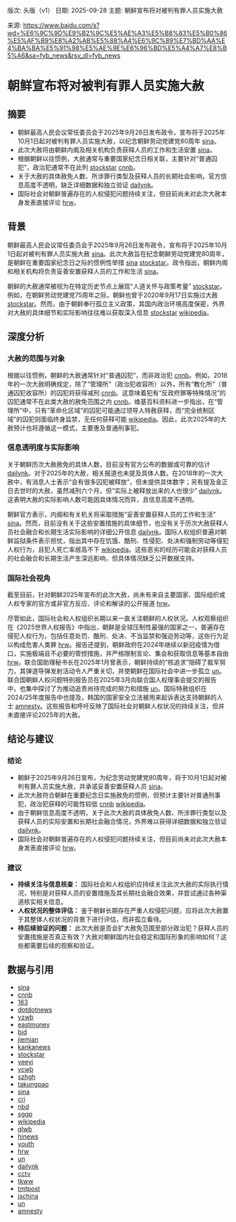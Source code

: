 版次: 头版（v1）
日期: 2025-09-28
主题: 朝鲜宣布将对被判有罪人员实施大赦

来源: https://www.baidu.com/s?wd=%E6%9C%9D%E9%B2%9C%E5%AE%A3%E5%B8%83%E5%B0%86%E5%AF%B9%E8%A2%AB%E5%88%A4%E6%9C%89%E7%BD%AA%E4%BA%BA%E5%91%98%E5%AE%9E%E6%96%BD%E5%A4%A7%E8%B5%A6&sa=fyb_news&rsv_dl=fyb_news

# 朝鲜宣布将对被判有罪人员实施大赦

## 摘要
*   朝鲜最高人民会议常任委员会于2025年9月26日发布政令，宣布将于2025年10月1日起对被判有罪人员实施大赦，以纪念朝鲜劳动党建党80周年 [sina](https://vertexaisearch.cloud.google.com/grounding-api-redirect/AUZIYQGtCotS2oEWJMAuw5sMxZTnbZAHP5arcGkN32DSKkH-ODlbSSro6jxGXbZycDla-wc1WrQyntk5QcO31Nd10A2ThokCUoE37AGwHzbN-_uBRJb5kqHsLec8YEsqThEL7SKp22ZjPe4MbNIis8q0w4z7nbWIMqs0GEIhuPC8)。
*   此次大赦将由朝鲜内阁及相关机构负责获释人员的工作和生活安置 [sina](https://vertexaisearch.cloud.google.com/grounding-api-redirect/AUZIYQGtCotS2oEWJMAuw5sMxZTnbZAHP5arcGkN32DSKkH-ODlbSSro6jxGXbZycDla-wc1WrQyntk5QcO31Nd10A2ThokCUoE37AGwHzbN-_uBRJb5kqHsLec8YEsqThEL7SKp22ZjPe4MbNIis8q0w4z7nbWIMqs0GEIhuPC8)。
*   根据朝鲜以往惯例，大赦通常与重要国家纪念日相关联，主要针对“普通囚犯”，政治犯通常不在此列 [stockstar](https://vertexaisearch.cloud.google.com/grounding-api-redirect/AUZIYQGe2j_p84TntwAY_hmAaj0XLUaatDp9gnjzcsQ-fhrr8fZiyDxm0U55wOKpejrcmUSnwnjptktMI-XV6hf7_mBnIW-DFRbucrOHvmKK7r7qfoxEp5cjHdM4L_buyx8CIQDqfof7Sw56mDzhtig8ig==) [cnnb](https://vertexaisearch.cloud.google.com/grounding-api-redirect/AUZIYQGT-euPpFx5SGdywvF4L2Cia3s50aoXMr_6lL7CSFXSeIyjuVZVBhv9l1Wp4azbOcz4X6hWIYoifSr-NaNMe11BB2tsOSg4DUkt1f3ZCxWp70Sb0P_kpNt-aYQr0h0s5JlfGVMO7900ARNGY-_KtsGuOw5bCA==)。
*   关于大赦的具体赦免人数、所涉罪行类型及获释人员的长期社会影响，官方信息高度不透明，缺乏详细数据和独立验证 [dailynk](https://vertexaisearch.cloud.google.com/grounding-api-redirect/AUZIYQEeqeJjQ2IHSrofO2RpenR924A-ml5uuHuXGlX974ihbxSOlXBkSY-_nzkx2-8qzaOOk46O9XB77N7vhjWHMxyrcNpkVbZDeBP4dsMszalma5XerCVwQGQgfnExtbpXxba5470VAyoRlDMEhCPgzxGZxtjuK2k-KiL7uml20TDw0J2wDNrkHCxpQRpy0CkH3_fP10GMWCrxIWv4f9JSWB0vveOzRILs2JZMBcwlpbkrPTUMfuwogrDg38g_CLE8QReKPQkhOZx5Lo5I_PyD0HzBguELLC-1OhZEI8bSE2xIRR7MIRuUHMZHo8wXrgntPnow0hTBGKw=)。
*   国际社会对朝鲜普遍存在的人权侵犯问题持续关注，但目前尚未对此次大赦本身发表直接评论 [hrw](https://vertexaisearch.cloud.google.com/grounding-api-redirect/AUZIYQEe0AWwIPCXx-eSErtUHcozTqYr_bYbezNEZgjHT5JLJZJZa5TdITuBqG-LKEzAHumjLps2AA_2i__zrN34vI5_-LweM7ndfaygsLtiteu3EETuaHiSJA4KRlzLJZxTDdCZL5DykUM2N4DkUK5nhNBtnIjrK-xJplP5XmBL8iGSQFazEEQ=)。

## 背景
朝鲜最高人民会议常任委员会于2025年9月26日发布政令，宣布将于2025年10月1日起对被判有罪人员实施大赦 [sina](https://vertexaisearch.cloud.google.com/grounding-api-redirect/AUZIYQGtCotS2oEWJMAuw5sMxZTnbZAHP5arcGkN32DSKkH-ODlbSSro6jxGXbZycDla-wc1WrQyntk5QcO31Nd10A2ThokCUoE37AGwHzbN-_uBRJb5kqHsLec8YEsqThEL7SKp22ZjPe4MbNIis8q0w4z7nbWIMqs0GEIhuPC8)。此次大赦旨在纪念朝鲜劳动党建党80周年，是朝鲜在重要国家纪念日之际的惯例性举措 [sina](https://vertexaisearch.cloud.google.com/grounding-api-redirect/AUZIYQGtCotS2oEWJMAuw5sMxZTnbZAHP5arcGkN32DSKkH-ODlbSSro6jxGXbZycDla-wc1WrQyntk5QcO31Nd10A2ThokCUoE37AGwHzbN-_uBRJb5kqHsLec8YEsqThEL7SKp22ZjPe4MbNIis8q0w4z7nbWIMqs0GEIhuPC8) [stockstar](https://vertexaisearch.cloud.google.com/grounding-api-redirect/AUZIYQGe2j_p84TntwAY_hmAaj0XLUaatDp9gnjzcsQ-fhrr8fZiyDxm0U55wOKpejrcmUSnwnjptktMI-XV6hf7_mBnIW-DFRbucrOHvmKK7r7qfoxEp5cjHdM4L_buyx8CIQDqfof7Sw56mDzhtig8ig==)。政令指出，朝鲜内阁和相关机构将负责妥善安置获释人员的工作和生活 [sina](https://vertexaisearch.cloud.google.com/grounding-api-redirect/AUZIYQGtCotS2oEWJMAuw5sMxZTnbZAHP5arcGkN32DSKkH-ODlbSSro6jxGXbZycDla-wc1WrQyntk5QcO31Nd10A2ThokCUoE37AGwHzbN-_uBRJb5kqHsLec8YEsqThEL7SKp22ZjPe4MbNIis8q0w4z7nbWIMqs0GEIhuPC8)。

朝鲜的大赦通常被视为在特定历史节点上展现“人道关怀与政策考量” [stockstar](https://vertexaisearch.cloud.google.com/grounding-api-redirect/AUZIYQGe2j_p84TntwAY_hmAaj0XLUaatDp9gnjzcsQ-fhrr8fZiyDxm0U55wOKpejrcmUSnwnjptktMI-XV6hf7_mBnIW-DFRbucrOHvmKK7r7qfoxEp5cjHdM4L_buyx8CIQDqfof7Sw56mDzhtig8ig==)。例如，在朝鲜劳动党建党75周年之际，朝鲜也曾于2020年9月17日实施过大赦 [stockstar](https://vertexaisearch.cloud.google.com/grounding-api-redirect/AUZIYQGe2j_p84TntwAY_hmAaj0XLUaatDp9gnjzcsQ-fhrr8fZiyDxm0U55wOKpejrcmUSnwnjptktMI-XV6hf7_mBnIW-DFRbucrOHvmKK7r7qfoxEp5cjHdM4L_buyx8CIQDqfof7Sw56mDzhtig8ig==)。然而，由于朝鲜奉行孤立主义政策，其国内政治环境高度保密，外界对大赦的具体细节和实际影响往往难以获取深入信息 [stockstar](https://vertexaisearch.cloud.google.com/grounding-api-redirect/AUZIYQGe2j_p84TntwAY_hmAaj0XLUaatDp9gnjzcsQ-fhrr8fZiyDxm0U55wOKpejrcmUSnwnjptktMI-XV6hf7_mBnIW-DFRbucrOHvmKK7r7qfoxEp5cjHdM4L_buyx8CIQDqfof7Sw56mDzhtig8ig==) [wikipedia](https://vertexaisearch.cloud.google.com/grounding-api-redirect/AUZIYQGp93jx7T7yui2ZLPBbHCwbRP-Uk0cxsrfQbCXBtV8JeJHVLuxdcUh-3tqEiIe3wI5At4l4mSBxABYE9n1bSGs7zgOeQ5mpYYtQOmVTi-PUt0JdyySSKgHhY65EqSssuQpyK4CxODnKaNW7sT3KyQmMozVPta7cTRY_WRgNpBw=)。

## 深度分析
### 大赦的范围与对象
根据以往惯例，朝鲜的大赦通常针对“普通囚犯”，而非政治犯 [cnnb](https://vertexaisearch.cloud.google.com/grounding-api-redirect/AUZIYQGT-euPpFx5SGdywvF4L2Cia3s50aoXMr_6lL7CSFXSeIyjuVZVBhv9l1Wp4azbOcz4X6hWIYoifSr-NaNMe11BB2tsOSg4DUkt1f3ZCxWp70Sb0P_kpNt-aYQr0h0s5JlfGVMO7900ARNGY-_KtsGuOw5bCA==)。例如，2018年的一次大赦明确规定，除了“管理所”（政治犯收容所）以外，所有“教化所”（普通囚犯收容所）的囚犯将获得减刑 [cnnb](https://vertexaisearch.cloud.google.com/grounding-api-redirect/AUZIYQGT-euPpFx5SGdywvF4L2Cia3s50aoXMr_6lL7CSFXSeIyjuVZVBhv9l1Wp4azbOcz4X6hWIYoifSr-NaNMe11BB2tsOSg4DUkt1f3ZCxWp70Sb0P_kpNt-aYQr0h0s5JlfGVMO7900ARNGY-_KtsGuOw5bCA==)。这意味着犯有“反政府罪等特殊情况”的囚犯通常不在此类大赦的赦免范围之内 [cnnb](https://vertexaisearch.cloud.google.com/grounding-api-redirect/AUZIYQGT-euPpFx5SGdywvF4L2Cia3s50aoXMr_6lL7CSFXSeIyjuVZVBhv9l1Wp4azbOcz4X6hWIYoifSr-NaNMe11BB2tsOSg4DUkt1f3ZCxWp70Sb0P_kpNt-aYQr0h0s5JlfGVMO7900ARNGY-_KtsGuOw5bCA==)。维基百科资料进一步指出，在“管理所”中，只有“革命化区域”的囚犯可能通过领导人特赦获释，而“完全统制区域”的囚犯则面临终身监禁，无任何获释可能 [wikipedia](https://vertexaisearch.cloud.google.com/grounding-api-redirect/AUZIYQHZwNeYq-MJm-Lr2L01HiBareIvXPcQA7fS1Ru8K-l0fjykmA8yVxnPTTYe3V4-neYQJSY5GOKuc7cwmOFX8D9ik7qz_EaRk9TPm1GWHfTH-OVXG1usb7iWPRi0ypUYerWO0cqfiqBlCCHlUUPBWu3CueEx7IK_BIFtuA_i81_sXNItxKBwMdDVwLYatI0Z-wJAD_aNdZXcWEK0Q87QiIsIaVctsxwEdlipUHdx5auxTUx2fmluoKrXhB10Kzt20Dx8SSkrftsFXlymwL32OKVZ6BEPknZ44IXx)。因此，此次2025年的大赦预计也将遵循这一模式，主要惠及普通刑事犯。

### 信息透明度与实际影响
关于朝鲜历次大赦赦免的具体人数，目前没有官方公布的数据或可靠的估计 [dailynk](https://vertexaisearch.cloud.google.com/grounding-api-redirect/AUZIYQEeqeJjQ2IHSrofO2RpenR924A-ml5uuHuXGlX974ihbxSOlXBkSY-_nzkx2-8qzaOOk46O9XB77N7vhjWHMxyrcNpkVbZDeBP4dsMszalma5XerCVwQGQgfnExtbpXxba5470VAyoRlDMEhCPgzxGZxtjuK2k-KiL7uml20TDw0J2wDNrkHCxpQRpy0CkH3_fP10GMWCrxIWv4f9JSWB0vveOzRILs2JZMBcwlpbkrPTUMfuwogrDg38g_CLE8QReKPQkhOZx5Lo5I_PyD0HzBguELLC-1OhZEI8bSE2xIRR7MIRuUHMZHo8wXrgntPnow0hTBGKw=)。对于2025年的大赦，相关报道也未提及具体人数。在2018年的一次大赦中，有消息人士表示“会有很多囚犯被释放”，但未提供具体数字；另有提及金正日去世时的大赦，虽然减刑六个月，但“实际上被释放出来的人也很少” [dailynk](https://vertexaisearch.cloud.google.com/grounding-api-redirect/AUZIYQEeqeJjQ2IHSrofO2RpenR924A-ml5uuHuXGlX974ihbxSOlXBkSY-_nzkx2-8qzaOOk46O9XB77N7vhjWHMxyrcNpkVbZDeBP4dsMszalma5XerCVwQGQgfnExtbpXxba5470VAyoRlDMEhCPgzxGZxtjuK2k-KiL7uml20TDw0J2wDNrkHCxpQRpy0CkH3_fP10GMWCrxIWv4f9JSWB0vveOzRILs2JZMBcwlpbkrPTUMfuwogrDg38g_CLE8QReKPQkhOZx5Lo5I_PyD0HzBguELLC-1OhZEI8bSE2xIRR7MIRuUHMZHo8wXrgntPnow0hTBGKw=)。这表明大赦的实际影响人数可能因具体情况而异，且信息高度不透明。

朝鲜官方表示，内阁和有关机关将采取措施“妥善安置获释人员的工作和生活” [sina](https://vertexaisearch.cloud.google.com/grounding-api-redirect/AUZIYQGtCotS2oEWJMAuw5sMxZTnbZAHP5arcGkN32DSKkH-ODlbSSro6jxGXbZycDla-wc1WrQyntk5QcO31Nd10A2ThokCUoE37AGwHzbN-_uBRJb5kqHsLec8YEsqThEL7SKp22ZjPe4MbNIis8q0w4z7nbWIMqs0GEIhuPC8)。然而，目前没有关于这些安置措施的具体细节，也没有关于历次大赦获释人员社会融合和长期生活实际影响的详细公开信息 [dailynk](https://vertexaisearch.cloud.google.com/grounding-api-redirect/AUZIYQEeqeJjQ2IHSrofO2RpenR924A-ml5uuHuXGlX974ihbxSOlXBkSY-_nzkx2-8qzaOOk46O9XB77N7vhjWHMxyrcNpkVbZDeBP4dsMszalma5XerCVwQGQgfnExtbpXxba5470VAyoRlDMEhCPgzxGZxtjuK2k-KiL7uml20TDw0J2wDNrkHCxpQRpy0CkH3_fP10GMWCrxIWv4f9JSWB0vveOzRILs2JZMBcwlpbkrPTUMfuwogrDg38g_CLE8QReKPQkhOZx5Lo5I_PyD0HzBguELLC-1OhZEI8bSE2xIRR7MIRuUHMZHo8wXrgntPnow0hTBGKw=)。国际人权组织普遍对朝鲜监狱条件表示担忧，指出其中存在饥饿、酷刑、性侵犯、处决和强制劳动等侵犯人权行为，且犯人死亡率居高不下 [wikipedia](https://vertexaisearch.cloud.google.com/grounding-api-redirect/AUZIYQHZwNeYq-MJm-Lr2L01HiBareIvXPcQA7fS1Ru8K-l0fjykmA8yVxnPTTYe3V4-neYQJSY5GOKuc7cwmOFX8D9ik7qz_EaRk9TPm1GWHfTH-OVXG1usb7iWPRi0ypUYerWO0cqfiqBlCCHlUUPBWu3CueEx7IK_BIFtuA_i81_sXNItxKBwMdDVwLYatI0Z-wJAD_aNdZXcWEK0Q87QiIsIaVctsxwEdlipUHdx5auxTUx2fmluoKrXhB10Kzt20Dx8SSkrftsFXlymwL32OKVZ6BEPknZ44IXx)。这些恶劣的经历可能会对获释人员的社会融合和长期生活产生深远影响，但具体情况缺乏公开数据支持。

### 国际社会视角
截至目前，针对朝鲜2025年宣布的此次大赦，尚未有来自主要国家、国际组织或人权专家的官方或非官方反应、评论和解读的公开报道 [hrw](https://vertexaisearch.cloud.google.com/grounding-api-redirect/AUZIYQEe0AWwIPCXx-eSErtUHcozTqYr_bYbezNEZgjHT5JLJZJZa5TdITuBqG-LKEzAHumjLps2AA_2i__zrN34vI5_-LweM7ndfaygsLtiteu3EETuaHiSJA4KRlzLJZxTDdCZL5DykUM2N4DkUK5nhNBtnIjrK-xJplP5XmBL8iGSQFazEEQ=)。

尽管如此，国际社会和人权组织长期以来一直关注朝鲜的人权状况。人权观察组织在《2025世界人权报告》中指出，朝鲜是全球压制性最强的国家之一，普遍存在侵犯人权行为，包括任意处罚、酷刑、处决、不当监禁和强迫劳动等，这些行为足以构成危害人类罪 [hrw](https://vertexaisearch.cloud.google.com/grounding-api-redirect/AUZIYQE9tlO99pjUbcqvp2gpWdErMuIDfNJzULroSw97b1Aibi3MWJcS7tsILRzZUipV5eMGwvC0h8N_dAuyC3MvdztC45_RI89K-BXfriOMu8h55WRxpdfp5TvLWC_kpm8Gw-Mzl_Nj9VCgDQliCt-ewJyp6J5QtxjXcevq1XBdQcN_7672UiA=)。报告还提到，朝鲜政府在2024年继续以新冠疫情为借口，实施极端且不必要的管控措施，并严格限制言论、集会和获取信息等基本自由 [hrw](https://vertexaisearch.cloud.google.com/grounding-api-redirect/AUZIYQE9tlO99pjUbcqvp2gpWdErMuIDfNJzULroSw97b1Aibi3MWJcS7tsILRzZUipV5eMGwvC0h8N_dAuyC3MvdztC45_RI89K-BXfriOMu8h55WRxpdfp5TvLWC_kpm8Gw-Mzl_Nj9VCgDQliCt-ewJyp6J5QtxjXcevq1XBdQcN_7672UiA=)。联合国助理秘书长在2025年1月曾表示，朝鲜持续的“核追求”阻碍了裁军努力，其弹道导弹发射活动令人严重关切，并使朝鲜在国际社会中进一步孤立 [un](https://vertexaisearch.cloud.google.com/grounding-api-redirect/AUZIYQFkKiuH0QpgDr54zsLH_WZtMDx9VGNjla59RymGZc-T5f7BfFAZyJ7StjOVDTvSdkopOew7DcFWoZ8hT6VUfdMW3AmtG5PHafp4gmwV3GYTYxQmyt5U9PF6Kk9wjIv2ZToNVKJLGUA=)。联合国朝鲜人权问题特别报告员在2025年3月向联合国人权理事会提交的报告中，也集中探讨了为推动追责尚待完成的努力和措施 [un](https://vertexaisearch.cloud.google.com/grounding-api-redirect/AUZIYQFFXoGgFQtnP5YLoNGJ0O5d3exFY9MbhY_NXEDPpsjwhg3fDVYWRGAZLa5a9h81xmA1oNcl5Y8YHsT_E2ulY7Av5QMql25K_eP_jaZtUPvQ-S24lwBdlHZo8EH_H4D07Rwj2MTsU1k=)。国际特赦组织在2024/25年度报告中也提及，韩国的国家安全立法被用来起诉表达支持朝鲜的人士 [amnesty](https://vertexaisearch.cloud.google.com/grounding-api-redirect/AUZIYQH7Wph2Kh4pkoB2nQf-HMPoRYTgxToLEvO0QLbtBTXZQvUkcypOc5GEj0beSTenuB-yUeIPIu6k9-BEnzFV5r-oWIdNaLAE_yfDCbs4RR1NaPSzxv6Rk_gpGUuUL-IWX37i3JjP-vW8Ar7sYPwgUTAIVYaEf_R57OhuZqwWiaTmv_wP6d1ZdU-9B9_rIm3m)。这些报告和呼吁反映了国际社会对朝鲜人权状况的持续关注，但并未直接评论2025年的大赦。

## 结论与建议
### 结论
*   朝鲜于2025年9月26日宣布，为纪念劳动党建党80周年，将于10月1日起对被判有罪人员实施大赦，并承诺妥善安置获释人员 [sina](https://vertexaisearch.cloud.google.com/grounding-api-redirect/AUZIYQGtCotS2oEWJMAuw5sMxZTnbZAHP5arcGkN32DSKkH-ODlbSSro6jxGXbZycDla-wc1WrQyntk5QcO31Nd10A2ThokCUoE37AGwHzbN-_uBRJb5kqHsLec8YEsqThEL7SKp22ZjPe4MbNIis8q0w4z7nbWIMqs0GEIhuPC8)。
*   此次大赦符合朝鲜在重要纪念日实施赦免的惯例，但预计主要针对普通刑事犯，政治犯获释的可能性较低 [cnnb](https://vertexaisearch.cloud.google.com/grounding-api-redirect/AUZIYQGT-euPpFx5SGdywvF4L2Cia3s50aoXMr_6lL7CSFXSeIyjuVZVBhv9l1Wp4azbOcz4X6hWIYoifSr-NaNMe11BB2tsOSg4DUkt1f3ZCxWp70Sb0P_kpNt-aYQr0h0s5JlfGVMO7900ARNGY-_KtsGuOw5bCA==) [wikipedia](https://vertexaisearch.cloud.google.com/grounding-api-redirect/AUZIYQHZwNeYq-MJm-Lr2L01HiBareIvXPcQA7fS1Ru8K-l0fjykmA8yVxnPTTYe3V4-neYQJSY5GOKuc7cwmOFX8D9ik7qz_EaRk9TPm1GWHfTH-OVXG1usb7iWPRi0ypUYerWO0cqfiqBlCCHlUUPBWu3CueEx7IK_BIFtuA_i81_sXNItxKBwMdDVwLYatI0Z-wJAD_aNdZXcWEK0Q87QiIsIaVctsxwEdlipUHdx5auxTUx2fmluoKrXhB10Kzt20Dx8SSkrftsFXlymwL32OKVZ6BEPknZ44IXx)。
*   由于朝鲜信息高度不透明，关于此次大赦的具体赦免人数、所涉罪行类型以及获释人员的实际安置和长期社会融合情况，外界难以获得详细数据和独立验证 [dailynk](https://vertexaisearch.cloud.google.com/grounding-api-redirect/AUZIYQEeqeJjQ2IHSrofO2RpenR924A-ml5uuHuXGlX974ihbxSOlXBkSY-_nzkx2-8qzaOOk46O9XB77N7vhjWHMxyrcNpkVbZDeBP4dsMszalma5XerCVwQGQgfnExtbpXxba5470VAyoRlDMEhCPgzxGZxtjuK2k-KiL7uml20TDw0J2wDNrkHCxpQRpy0CkH3_fP10GMWCrxIWv4f9JSWB0vveOzRILs2JZMBcwlpbkrPTUMfuwogrDg38g_CLE8QReKPQkhOZx5Lo5I_PyD0HzBguELLC-1OhZEI8bSE2xIRR7MIRuUHMZHo8wXrgntPnow0hTBGKw=)。
*   国际社会对朝鲜普遍存在的人权侵犯问题持续关注，但目前尚未对此次大赦本身发表直接评论 [hrw](https://vertexaisearch.cloud.google.com/grounding-api-redirect/AUZIYQEe0AWwIPCXx-eSErtUHcozTqYr_bYbezNEZgjHT5JLJZJZa5TdITuBqG-LKEzAHumjLps2AA_2i__zrN34vI5_-LweM7ndfaygsLtiteu3EETuaHiSJA4KRlzLJZxTDdCZL5DykUM2N4DkUK5nhNBtnIjrK-xJplP5XmBL8iGSQFazEEQ=)。

### 建议
*   **持续关注与信息核查：** 国际社会和人权组织应持续关注此次大赦的实际执行情况，特别是对获释人员的安置措施及其长期社会融合效果，并尝试通过各种渠道核实相关信息。
*   **人权状况的整体评估：** 鉴于朝鲜长期存在严重人权侵犯问题，应将此次大赦置于其整体人权状况的背景下进行评估，而非孤立看待。
*   **待后续验证的问题：** 此次大赦是否会扩大赦免范围至部分政治犯？获释人员的安置措施是否真正有效？大赦对朝鲜国内社会稳定和国际形象的影响如何？这些都需要后续的观察和验证。

## 数据与引用
*   [sina](https://vertexaisearch.cloud.google.com/grounding-api-redirect/AUZIYQGtCotS2oEWJMAuw5sMxZTnbZAHP5arcGkN32DSKkH-ODlbSSro6jxGXbZycDla-wc1WrQyntk5QcO31Nd10A2ThokCUoE37AGwHzbN-_uBRJb5kqHsLec8YEsqThEL7SKp22ZjPe4MbNIis8q0w4z7nbWIMqs0GEIhuPC8)
*   [cnnb](https://vertexaisearch.cloud.google.com/grounding-api-redirect/AUZIYQGsVOxNVSjbwEhQlrh7OkSZzw_MS4xrwwmEWnCSw2-tOpbOgEuhnGVkP-AZd29Lt5rLsEmEJ65_DxFN16m1bs_Abg5dhEfRQwr6ewgBj9ts1tnpB9j3IBfMhdJ04CRmc8_f_vmlOrMYsnfiE0UmPTGjgeW4)
*   [163](https://vertexaisearch.cloud.google.com/grounding-api-redirect/AUZIYQFR1cwLAdny_sYbI7FnutvX-X0KwHTPhrGP8F2QJzohO-5p_JKqMHu76pvO65Sq2inA2Xbdr_9uPAJvkro1kic7uEl9VH8JcJagthQDcPpr50LNpHSHBGTP-rVE64qwIuvgO0WG6WSfqMTIA-DCyQ==)
*   [dotdotnews](https://vertexaisearch.cloud.google.com/grounding-api-redirect/AUZIYQEO20aHSnKw4x9y0T5HGtkltZiDYOtDzUPFr8K6XdXcnRFAikKLAkQAU_7Rl1gqW1gb_iyLtnC33LV4s5_41w2-r6mQbOMrP67vDuhkyyZpIoec2KW-eNSSohO9-xVqUVJs2Y7O0e9ITIK3P9zAm5Rtmf1UtqciueHYC5D-0gNoFw==)
*   [yzwb](https://vertexaisearch.cloud.google.com/grounding-api-redirect/AUZIYQEbnL7IAxrDp11Yc7940pHOLBLAcXoC6msRJwTaumbt1bxtqfLJI4-felIofVme9uc4_0mm_9o-2ki6wwWwlQ0pNl9Yf91Tj-uNeDngFgAZ52dbhIgOWINUFP4VrHxYDlsWSwJUkmB-K8126ZKfKqfv99y_Hg==)
*   [eastmoney](https://vertexaisearch.cloud.google.com/grounding-api-redirect/AUZIYQE4tMkW8E0pLUX8Pl_0qXk_N7vwQrWhu5LmzhwsTPpprXzwMPkdjCIVA5TaWB9qRTM-RzyTt_yy4tq1jfBnsEWqW4kRF8t-9iHiA0wTZorh6raFS8za4feVmCId2UHzod-O)
*   [bjd](https://vertexaisearch.cloud.google.com/grounding-api-redirect/AUZIYQEfgGI5vrytPqkrSMZDuZIR1YMmo2qLF7NUQOpnon2g0q0qB-LaYnrqyVvwJHfgptPradZn9AoitVel2gRHYfjkjf2tCE_sCdx7kd4WmiN9Ol1Yx0AJya3FVawWdTREuTbG8Ku_REONmBJ9GA==)
*   [jiemian](https://vertexaisearch.cloud.google.com/grounding-api-redirect/AUZIYQHKdB47gYVzQtmjKgcGy7wMQDED98Ip2Vyqdt-pDuomXGYz1rd18MrL4jHN6lb__TCOMiXoslwRn2h0AtvDtQTDMknJDK-LszauUY5LjpjNcfWAgtDwyTTa3wWk7_0z)
*   [kankanews](https://vertexaisearch.cloud.google.com/grounding-api-redirect/AUZIYQGaFPd3l6o52ZWb6fz05WX8QQO-9lFvxUVSvn9_xCQQtiFsd9P-bLayHAPr2miEv18qYL7VMiV8uzBsTdiELmhRAfCaDVmNVwTcm72pbj6sVaT_Ca4kq6oVO7UwKoZKb48j)
*   [stockstar](https://vertexaisearch.cloud.google.com/grounding-api-redirect/AUZIYQGe2j_p84TntwAY_hmAaj0XLUaatDp9gnjzcsQ-fhrr8fZiyDxm0U55wOKpejrcmUSnwnjptktMI-XV6hf7_mBnIW-DFRbucrOHvmKK7r7qfoxEp5cjHdM4L_buyx8CIQDqfof7Sw56mDzhtig8ig==)
*   [yeeyi](https://vertexaisearch.cloud.google.com/grounding-api-redirect/AUZIYQEXaeVI2O2pCSVRb1fzWle6cpP7oEMFS5HSw1k0R0vyzpdKOr1KgYNoCuKOny0fI4axbF67bwimjyrGoRczTMfOrHqXgNXQXWKl70NuNgN-mb2cK-KykrW1ZWUbMhsd_8sLlyX7F1Q=)
*   [ycwb](https://vertexaisearch.cloud.google.com/grounding-api-redirect/AUZIYQFI5KFomp7RrbS8FKGV8P9tR6eLL16H0FqttJXpou3QRkuxzDF7hGVrmONY4-MNYheqkrPNbq8T1a8Q-OcPGPCNZvw0ECBJM8FQkqDPddxx-FnTImjvAoAkbsr4bEPKgHzX-4YjzUfKfX6hnQd2s6UQ)
*   [szhgh](https://vertexaisearch.cloud.google.com/grounding-api-redirect/AUZIYQHlyTvFEkwg8VFqbVSJWJWXIESpSK_JYN-chxqFzgUVJ-JX90qW7LMfWdd12EvDUpGooKd6VMlwrwdXUUGoxi1Xi7e-TluEt_Cw5NPpLEKx-yJt7t1OOWWLjqB9rFWkl_tcoIrU8ShCL8GaqxZuUBhz7ZbSlwRH2TuHB19sjkqiIQ==)
*   [takungpao](https://vertexaisearch.cloud.google.com/grounding-api-redirect/AUZIYQFA_sPW3AGmdQeOx6gXn5nM_wD8BeuqnMq4HvyODJF_a60vspl3t7agZlltIGobKn8rSKoh5UF01eT6RGyt9X7lAypO19_0m1rjugidj3k1Avv02QXv6xdgxwKA5A9StxdG9qa_e2ErMWuTggrw4ShYue7BO25gMw==)
*   [sina](https://vertexaisearch.cloud.google.com/grounding-api-redirect/AUZIYQGmbxi7T8bPT8UvVNVwCcvAWSmy_crhh8bhaLmJkip8YjRIu7ptCCepiSTQ3vRQR5YNNryL97HxS1CQ3ReTyVRk_jrv7KIpxpOA1WzPFF0Wnrfxr8RbGCpr6fh7_Q4SW24g5oEP2wMXeL1TJ6ElphQZ-eUx51jB3MmRL80OPg==)
*   [cri](https://vertexaisearch.cloud.google.com/grounding-api-redirect/AUZIYQF9smFH1adA3xOkFLtYlb4JY4MdUX-IJ3i1TBdG0XhnTHr2rV4MoBp231LpHWUb31dpn2IH4t_PtQrTmFc_RQxuIAqmomsaZ653B8HtssmiNJ6KugX11BQGzA-aMxKsqAflIv3LOkTLyTYSQPL8eHS4pP7_vwRr3CKLe4MIRWRNfKY=)
*   [nbd](https://vertexaisearch.cloud.google.com/grounding-api-redirect/AUZIYQFew3Fe-eUtVC_TqYB5Vuja54OS34LyljQ9U0Q7PPBRiwdi0k_lk4c4v-FEpkTiN_YfUQOdMb5PEM9hwyy1tMN8P-s61Ctc84_KBYLCNeUe6LDB0ofXwBY6pifNCvyPQOyqszy-VFxfIVDSlEgrIJsnU5g=)
*   [sggp](https://vertexaisearch.cloud.google.com/grounding-api-redirect/AUZIYQEGrVIGf_-Bcq4miFxfbssmaruTFtntA6joXcP9GytwI3Z8Gn5jW2Y3Fm39ROPgtEqdajf5_UUMmE0rHZbinP-wSNWuIi7aZm8wJ1CyW_J7AWrbOYd_nwi0_F7E6gmWTEAgosgk7YF2lxnDCVAJzCe9eRDsuxEJHqOefkfjlD4dg9RqUnqPBcFxp0oDwU58y63cosKZI0fA10J1N68T2Pify-lGYoEXmTM_)
*   [wikipedia](https://vertexaisearch.cloud.google.com/grounding-api-redirect/AUZIYQGp93jx7T7yui2ZLPBbHCwbRP-Uk0cxsrfQbCXBtV8JeJHVLuxdcUh-3tqEiIe3wI5At4l4mSBxABYE9n1bSGs7zgOeQ5mpYYtQOmVTi-PUt0JdyySSKgHhY65EqSssuQpyK4CxODnKaNW7sT3KyQmMozVPta7cTRY_WRgNpBw=)
*   [qlwb](https://vertexaisearch.cloud.google.com/grounding-api-redirect/AUZIYQG-7_U3T_n885AQXNSBabE27G3pc3r6U8BSYXIFhMxmgU3Box3RlZ_TmPPP9sE4GcthogZ-sadSSk5UdKgVEPt89NHOwlMHG_VaJJWXnFgx5eYe)
*   [hinews](https://vertexaisearch.cloud.google.com/grounding-api-redirect/AUZIYQEIzhjYYTHfEMq0QvNrhFsSZ_y4IoBnHLYetcWEur12945k42Nju7ZPaI0L13FjlofU01xhaslRCmEjLdKf8Sj29OLvYciWvV4Xavwh6ak=)
*   [youth](https://vertexaisearch.cloud.google.com/grounding-api-redirect/AUZIYQGKP7vqCNswq6CG-AJaF6-_8Gxy6pvwJ6QuI6pjFCpzMWaKFVo_mNrfw4ESxVrumuK00pQLmmQe_OFTOmrpB3MwbP1vJ9llGzaAhxdbpmz1fbTdgg==)
*   [hrw](https://vertexaisearch.cloud.google.com/grounding-api-redirect/AUZIYQE9tlO99pjUbcqvp2gpWdErMuIDfNJzULroSw97b1Aibi3MWJcS7tsILRzZUipV5eMGwvC0h8N_dAuyC3MvdztC45_RI89K-BXfriOMu8h55WRxpdfp5TvLWC_kpm8Gw-Mzl_Nj9VCgDQliCt-ewJyp6J5QtxjXcevq1XBdQcN_7672UiA=)
*   [un](https://vertexaisearch.cloud.google.com/grounding-api-redirect/AUZIYQFkKiuH0QpgDr54zsLH_WZtMDx9VGNjla59RymGZc-T5f7BfFAZyJ7StjOVDTvSdkopOew7DcFWoZ8hT6VUfdMW3AmtG5PHafp4gmwV3GYTYxQmyt5U9PF6Kk9wjIv2ZToNVKJLGUA=)
*   [dailynk](https://vertexaisearch.cloud.google.com/grounding-api-redirect/AUZIYQEeqeJjQ2IHSrofO2RpenR924A-ml5uuHuXGlX974ihbxSOlXBkSY-_nzkx2-8qzaOOk46O9XB77N7vhjWHMxyrcNpkVbZDeBP4dsMszalma5XerCVwQGQgfnExtbpXxba5470VAyoRlDMEhCPgzxGZxtjuK2k-KiL7uml20TDw0J2wDNrkHCxpQRpy0CkH3_fP10GMWCrxIWv4f9JSWB0vveOzRILs2JZMBcwlpbkrPTUMfuwogrDg38g_CLE8QReKPQkhOZx5Lo5I_PyD0HzBguELLC-1OhZEI8bSE2xIRR7MIRuUHMZHo8wXrgntPnow0hTBGKw=)
*   [cctv](https://vertexaisearch.cloud.google.com/grounding-api-redirect/AUZIYQHoVwj_XrKOsXGICS5ay-wM6Edv6vpnIIMF98vl2jOJhtGaeRMXpagsZFy8NzjmgHsShL-TwGZz4BTEDrZXmn8PLOdvVnto3DuHDseqIdUiPCwGPTh9BDesjRwwM7hVo3zU_1N1GSKjw7fj-0pvnHjNGoLC8YBhSJ8NqrXwNALnPW9mq_S2BalDvSMNe5nXH_j1oPRt6xInhXV_ouUm1s2VBsuBCy7FDudrZ2AWNtW1NOiEbCgasIlhF2cqIz0FmLvYjygxXCEgg0x9NGw25QYA0dd-2ZBMzxDBQLof_Yk3bI7Hm8fi7nkTyfVVwwlERCj_-6Xm2XUKjib90q8QlFdT)
*   [tkww](https://vertexaisearch.cloud.google.com/grounding-api-redirect/AUZIYQGjsON_FdjWiER9AZLXTz6SariGkq27HmDTkyjBjuwBemcHtpyXIcxOLCFf3mZSvPwgZ3VpDwYa6-duP_a5HmPIcIh1EkzpcagTPSZjln2d)
*   [tmtpost](https://vertexaisearch.cloud.google.com/grounding-api-redirect/AUZIYQHTAZ3ZISyZ5eb74j_SpBtn9mN-gyPhw7MU9OROVIfp3C5BoW-QZvPLIXi5vvHE4spuf2GirAZQeIbYMM0Rqt0o5Uw7emqzDTfAtP_UHug6kUGFQFD5l6kHgEfELeImjQ==)
*   [jschina](https://vertexaisearch.cloud.google.com/grounding-api-redirect/AUZIYQH300Uhcs1NVwpG9qBR6jMlm2KotZuDn7jr8KmyCwzjExP-DyFQAMe0XTYujg0LSK2HLPBeCXO0X82dG1sU90FDmsJR0240BV0qDmkGf8s6bALwufWCrzLcaA==)
*   [un](https://vertexaisearch.cloud.google.com/grounding-api-redirect/AUZIYQFFXoGgFQtnP5YLoNGJ0O5d3exFY9MbhY_NXEDPpsjwhg3fDVYWRGAZLa5a9h81xmA1oNcl5Y8YHsT_E2ulY7Av5QMql25K_eP_jaZtUPvQ-S24lwBdlHZo8EH_H4D07Rwj2MTsU1k=)
*   [amnesty](https://vertexaisearch.cloud.google.com/grounding-api-redirect/AUZIYQH7Wph2Kh4pkoB2nQf-HMPoRYTgxToLEvO0QLbtBTXZQvUkcypOc5GEj0beSTenuB-yUeIPIu6k9-BEnzFV5r-oWIdNaLAE_yfDCbs4RR1NaPSzxv6Rk_gpGUuUL-IWX37i3JjP-vW8Ar7sYPwgUTAIVYaEf_R57OhuZqwWiaTmv_wP6d1ZdU-9B9_rIm3m)